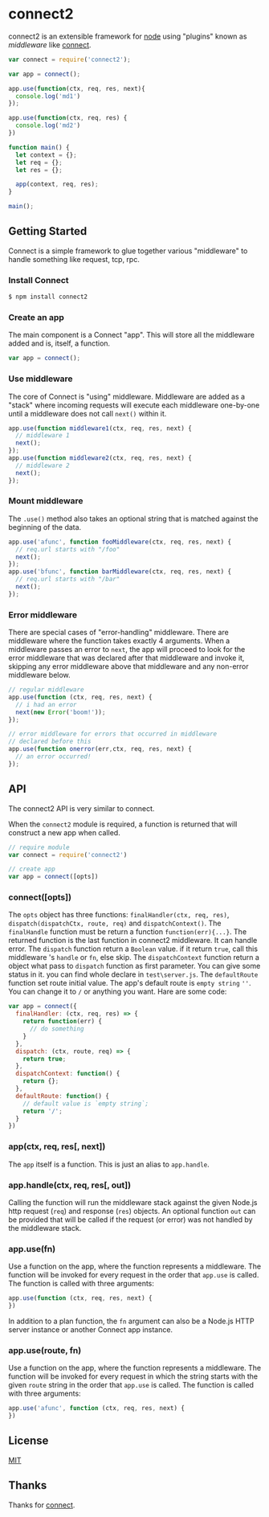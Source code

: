# connect2

  connect2 is an extensible framework for [node](http://nodejs.org) using "plugins" known as _middleware_ like [connect](https://github.com/senchalabs/connect).

```js
var connect = require('connect2');

var app = connect();

app.use(function(ctx, req, res, next){
  console.log('md1')
});

app.use(function(ctx, req, res) {
  console.log('md2')
})

function main() {
  let context = {};
  let req = {};
  let res = {};

  app(context, req, res);
}

main();
```

## Getting Started

Connect is a simple framework to glue together various "middleware" to handle something like request, tcp, rpc.

### Install Connect

```sh
$ npm install connect2
```

### Create an app

The main component is a Connect "app". This will store all the middleware
added and is, itself, a function.

```js
var app = connect();
```

### Use middleware

The core of Connect is "using" middleware. Middleware are added as a "stack"
where incoming requests will execute each middleware one-by-one until a middleware
does not call `next()` within it.

```js
app.use(function middleware1(ctx, req, res, next) {
  // middleware 1
  next();
});
app.use(function middleware2(ctx, req, res, next) {
  // middleware 2
  next();
});
```

### Mount middleware

The `.use()` method also takes an optional string that is matched against
the beginning of the data.

```js
app.use('afunc', function fooMiddleware(ctx, req, res, next) {
  // req.url starts with "/foo"
  next();
});
app.use('bfunc', function barMiddleware(ctx, req, res, next) {
  // req.url starts with "/bar"
  next();
});
```

### Error middleware

There are special cases of "error-handling" middleware. There are middleware
where the function takes exactly 4 arguments. When a middleware passes an error
to `next`, the app will proceed to look for the error middleware that was declared
after that middleware and invoke it, skipping any error middleware above that
middleware and any non-error middleware below.

```js
// regular middleware
app.use(function (ctx, req, res, next) {
  // i had an error
  next(new Error('boom!'));
});

// error middleware for errors that occurred in middleware
// declared before this
app.use(function onerror(err,ctx, req, res, next) {
  // an error occurred!
});
```
## API

The connect2 API is very similar to connect.

When the `connect2` module is required, a function is returned that will construct
a new app when called.

```js
// require module
var connect = require('connect2')

// create app
var app = connect([opts])
```

### connect([opts])

The `opts` object has three functions: `finalHandler(ctx, req, res)`, `dispatch(dispatchCtx, route, req)` and `dispatchContext()`. The `finalHandle`
function must be return a function `function(err){...}`. The returned function is the last function in connect2 middleware. It can handle error. The `dispatch`
function return a `Boolean` value. if it return `true`, call this middleware 's `handle` or `fn`, else skip. The `dispatchContext` function return a object what pass to `dispatch` function as first parameter. You can give some status in it. you can find whole declare in `test\server.js`. The `defaultRoute` function set route initial value. The app's default route is `empty string` `''`. You can change it to `/` or anything you want. Hare are some code:

```js
var app = connect({
  finalHandler: (ctx, req, res) => {
    return function(err) {
      // do something
    }
  },
  dispatch: (ctx, route, req) => {
    return true;
  },
  dispatchContext: function() {
    return {};
  },
  defaultRoute: function() {
    // default value is `empty string`;
    return '/';
  }
})
```

### app(ctx, req, res[, next])

The `app` itself is a function. This is just an alias to `app.handle`.

### app.handle(ctx, req, res[, out])

Calling the function will run the middleware stack against the given Node.js
http request (`req`) and response (`res`) objects. An optional function `out`
can be provided that will be called if the request (or error) was not handled
by the middleware stack.

### app.use(fn)

Use a function on the app, where the function represents a middleware. The function
will be invoked for every request in the order that `app.use` is called. The function
is called with three arguments:

```js
app.use(function (ctx, req, res, next) {
})
```

In addition to a plan function, the `fn` argument can also be a Node.js HTTP server
instance or another Connect app instance.

### app.use(route, fn)

Use a function on the app, where the function represents a middleware. The function
will be invoked for every request in which the string starts with
the given `route` string in the order that `app.use` is called. The function is
called with three arguments:

```js
app.use('afunc', function (ctx, req, res, next) {
})
```
## License

[MIT](LICENSE)


## Thanks

Thanks for [connect](https://github.com/senchalabs/connect).
